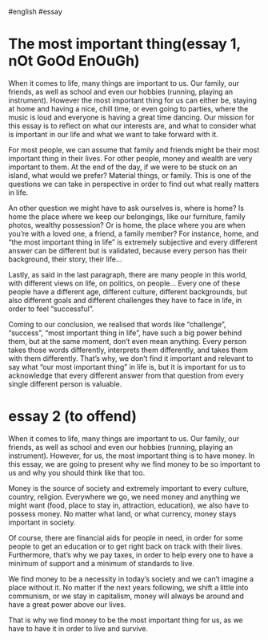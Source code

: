 #english
#essay 

# The most important thing(essay 1, nOt GoOd EnOuGh)
When it comes to life, many things are important to us. Our family, our friends, as well as school and even our hobbies (running, playing an instrument). However the most important thing for us can either be, staying at home and having a nice, chill time, or even going to parties, where the music is loud and everyone is having a great time dancing. Our mission for this essay is to reflect on what our interests are, and what to consider what is important in our life and what we want to take forward with it.

For most people, we can assume that family and friends might be their most important thing in their lives. For other people, money and wealth are very important to them. At the end of the day, if we were to be stuck on an island, what would we prefer? Material things, or family. This is one of the questions we can take in perspective in order to find out what really matters in life. 

An other question we might have to ask ourselves is, where is home? Is home the place where we keep our belongings, like our furniture, family photos, wealthy possession? Or is home, the place where you are when you’re with a loved one, a friend, a family member? For instance, home, and “the most important thing in life” is extremely subjective and every different answer can be different but is validated, because every person has their background, their story, their life…

Lastly, as said in the last paragraph, there are many people in this world, with different views on life, on politics, on people… Every one of these people have a different age, different culture, different backgrounds, but also different goals and different challenges they have to face in life, in order to feel “successful”.

Coming to our conclusion, we realised that words like “challenge”, “success”, “most important thing in life”, have such a big power behind them, but at the same moment, don’t even mean anything. Every person takes those words differently, interprets them differently, and takes them with them differently. That’s why, we don’t find it important and relevant to say what “our most important thing” in life is, but it is important for us to acknowledge that every different answer from that question from every single different person is valuable. 

# essay 2 (to offend)
When it comes to life, many things are important to us. Our family, our friends, as well as school and even our hobbies (running, playing an instrument). However, for us, the most important thing is to have money. In this essay, we are going to present why we find money to be so important to us and why you should think like that too.

Money is the source of society and extremely important to every culture, country, religion. Everywhere we go, we need money and anything we might want (food, place to stay in, attraction, education), we also have to possess money. No matter what land, or what currency, money stays important in society.

Of course, there are financial aids for people in need, in order for some people to get an education or to get right back on track with their lives. Furthermore, that’s why we pay taxes, in order to help every one to have a minimum of support and a minimum of standards to live.

We find money to be a necessity in today’s society and we can’t imagine a place without it. No matter if the next years following, we shift a little into communism, or we stay in capitalism, money will always be around and have a great power above our lives.

That is why we find money to be the most important thing for us, as we have to have it in order to live and survive. 